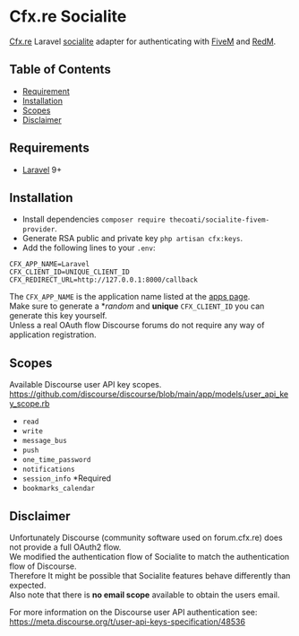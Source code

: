 # Cfx.re Socialite 

[Cfx.re](https://forum.cfx.re/) Laravel [socialite](https://laravel.com/docs/9.x/socialite) adapter for authenticating with [FiveM](https://fivem.net) and [RedM](https://redm.net).

## Table of Contents

- [Requirement](#requirements)
- [Installation](#installation)
- [Scopes](#scopes)
- [Disclaimer](#disclaimer)

## Requirements

- [Laravel](https://laravel.com/) 9+

## Installation

- Install dependencies `composer require thecoati/socialite-fivem-provider`.
- Generate RSA public and private key `php artisan cfx:keys`.
- Add the following lines to your `.env`:
```dotenv
CFX_APP_NAME=Laravel
CFX_CLIENT_ID=UNIQUE_CLIENT_ID
CFX_REDIRECT_URL=http://127.0.0.1:8000/callback
```
The `CFX_APP_NAME` is the application name listed at the [apps page](https://forum.cfx.re/u/sarahwinter/preferences/apps). \
Make sure to generate a **random* and **unique** `CFX_CLIENT_ID` you can generate this key yourself. \
Unless a real OAuth flow Discourse forums do not require any way of application registration.

## Scopes

Available Discourse user API key scopes.\
https://github.com/discourse/discourse/blob/main/app/models/user_api_key_scope.rb
- `read`
- `write`
- `message_bus`
- `push`
- `one_time_password`
- `notifications`
- `session_info` *Required
- `bookmarks_calendar`

## Disclaimer

Unfortunately Discourse (community software used on forum.cfx.re) does not provide a full OAuth2 flow. \
We modified the authentication flow of Socialite to match the authentication flow of Discourse. \
Therefore It might be possible that Socialite features behave differently than expected. \
Also note that there is **no email scope** available to obtain the users email.

For more information on the Discourse user API authentication see: \
https://meta.discourse.org/t/user-api-keys-specification/48536
